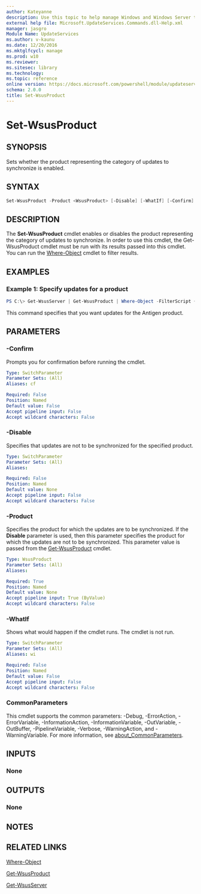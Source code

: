 ```yaml
---
author: Kateyanne
description: Use this topic to help manage Windows and Windows Server technologies with Windows PowerShell.
external help file: Microsoft.UpdateServices.Commands.dll-Help.xml
manager: jasgro
Module Name: UpdateServices
ms.author: v-kaunu
ms.date: 12/20/2016
ms.mktglfcycl: manage
ms.prod: w10
ms.reviewer: 
ms.sitesec: library
ms.technology: 
ms.topic: reference
online version: https://docs.microsoft.com/powershell/module/updateservices/set-wsusproduct?view=windowsserver2019-ps&wt.mc_id=ps-gethelp
schema: 2.0.0
title: Set-WsusProduct
---
```


# Set-WsusProduct

## SYNOPSIS

Sets whether the product representing the category of updates to synchronize is enabled.

## SYNTAX

```powershell
Set-WsusProduct -Product <WsusProduct> [-Disable] [-WhatIf] [-Confirm] [<CommonParameters>]
```

## DESCRIPTION

The **Set-WsusProduct** cmdlet enables or disables the product representing the category of updates to synchronize. In order to use this cmdlet, the Get-WsusProduct cmdlet must be run with its results passed into this cmdlet. You can run the [Where-Object](https://go.microsoft.com/fwlink/?LinkID=113423) cmdlet to filter results.

## EXAMPLES

### Example 1: Specify updates for a product

```powershell
PS C:\> Get-WsusServer | Get-WsusProduct | Where-Object -FilterScript {$_.product.title -Eq "Antigen"} | Set-WsusProduct
```

This command specifies that you want updates for the Antigen product.

## PARAMETERS

### -Confirm

Prompts you for confirmation before running the cmdlet.

```yaml
Type: SwitchParameter
Parameter Sets: (All)
Aliases: cf

Required: False
Position: Named
Default value: False
Accept pipeline input: False
Accept wildcard characters: False
```

### -Disable

Specifies that updates are not to be synchronized for the specified product.

```yaml
Type: SwitchParameter
Parameter Sets: (All)
Aliases:

Required: False
Position: Named
Default value: None
Accept pipeline input: False
Accept wildcard characters: False
```

### -Product

Specifies the product for which the updates are to be synchronized. If the **Disable** parameter is used, then this parameter specifies the product for which the updates are not to be synchronized. This parameter value is passed from the [Get-WsusProduct](./Get-WsusProduct.md) cmdlet.

```yaml
Type: WsusProduct
Parameter Sets: (All)
Aliases:

Required: True
Position: Named
Default value: None
Accept pipeline input: True (ByValue)
Accept wildcard characters: False
```

### -WhatIf

Shows what would happen if the cmdlet runs. The cmdlet is not run.

```yaml
Type: SwitchParameter
Parameter Sets: (All)
Aliases: wi

Required: False
Position: Named
Default value: False
Accept pipeline input: False
Accept wildcard characters: False
```

### CommonParameters

This cmdlet supports the common parameters: -Debug, -ErrorAction, -ErrorVariable, -InformationAction, -InformationVariable, -OutVariable, -OutBuffer, -PipelineVariable, -Verbose, -WarningAction, and -WarningVariable. For more information, see [about_CommonParameters](https://go.microsoft.com/fwlink/?LinkID=113216).

## INPUTS

### None

## OUTPUTS

### None

## NOTES

## RELATED LINKS

[Where-Object](https://go.microsoft.com/fwlink/p/?LinkID=289623)

[Get-WsusProduct](./Get-WsusProduct.md)

[Get-WsusServer](./Get-WsusServer.md)
